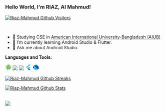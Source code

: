 ### Hello World, I'm RIAZ, Al Mahmud! 

[![Riaz-Mahmud Github Visitors](https://badges.pufler.dev/visits/Riaz-Mahmud/Riaz-Mahmud?style=for-the-badge&color=eb1b0c)](http://almahmudriaz.com/)

<br/>

- 🏫 Studying CSE in  [American International University-Bangladesh (AIUB)](https://aiub.edu)
- 🌱 I’m currently learning Android Studio & Flutter.
- 💬 Ask me about Android Studio.

**Languages and Tools:**  

<code><img height="20" src="https://raw.githubusercontent.com/github/explore/80688e429a7d4ef2fca1e82350fe8e3517d3494d/topics/android/android.png"></code>
<code><img height="20" src="https://img.favpng.com/23/10/7/c-programming-language-logo-microsoft-visual-studio-net-framework-png-favpng-WLLTMqZhSPAk9q3DTh993fZnh.jpg"></code>
<code><img height="20" src="https://img.icons8.com/ios/452/php-logo.png"></code>
<code><img height="20" src="https://raw.githubusercontent.com/github/explore/80688e429a7d4ef2fca1e82350fe8e3517d3494d/topics/flutter/flutter.png"></code>
<code><img height="20" src="https://raw.githubusercontent.com/github/explore/80688e429a7d4ef2fca1e82350fe8e3517d3494d/topics/dart/dart.png"></code>


[![Riaz-Mahmud Github Streaks](https://github-readme-streak-stats.herokuapp.com/?user=Riaz-Mahmud&fire=eb1b0c&ring=eb1b0c&currStreakLabel=eb1b0c)](http://almahmudriaz.com/)

[![Riaz-Mahmud Github Stats](https://github-readme-stats.vercel.app/api?username=Riaz-Mahmud&show_icons=true&count_private=true&include_all_commits=true&title_color=eb1b0c&icon_color=eb1b0c)](http://almahmudriaz.com/)

<br/>

<a href="https://github.com/Riaz-Mahmud">
  <img align="center" src="https://github-readme-stats.vercel.app/api/top-langs/?username=Riaz-Mahmud&theme=dark&hide_langs_below=1" />
</a>
